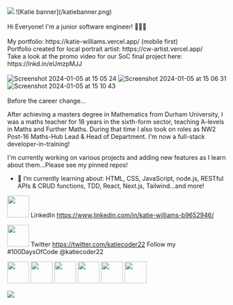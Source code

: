<img src="https://github.com/Katie-W-22/Katie-W-22/assets/142401708/51bc51d0-d08d-497a-a111-1a06f271c090">
![Katie banner](/katiebanner.png)

<br>
<br>
Hi Everyone! I'm a junior software engineer! 👩🏻‍💻 
<br>
<br>
My portfolio: https://katie-williams.vercel.app/   (mobile first)
<br>
Portfolio created for local portrait artist: https://cw-artist.vercel.app/
<br>
Take a look at the promo video for our SoC final project here: https://lnkd.in/eUmzpMJJ
<br>
<br>
<img width="200" alt="Screenshot 2024-01-05 at 15 05 24" src="https://github.com/Katie-W-22/Katie-W-22/assets/142401708/55eeee4e-cd01-4085-a3da-8c286cba1775">
<img width="200" alt="Screenshot 2024-01-05 at 15 06 31" src="https://github.com/Katie-W-22/Katie-W-22/assets/142401708/e11ba25c-40eb-4c42-9340-1fecfc52b290">
<img width="210" alt="Screenshot 2024-01-05 at 15 10 43" src="https://github.com/Katie-W-22/Katie-W-22/assets/142401708/45bc0e23-9218-4fd3-99a6-0c70b03c8d8d">

<br>
<br>
Before the career change...

After achieving a masters degree in Mathematics from Durham University, I was a maths teacher for 18 years in the sixth-form sector, teaching A-levels in Maths and Further Maths.
During that time I also took on roles as NW2 Post-16 Maths-Hub Lead & Head of Department. I'm now a full-stack developer-in-training! 

I'm currently working on various projects and adding new features as I learn about them...Please see my pinned repos!

- 🌱 I’m currently learning about:
  HTML, CSS, JavaScript, node.js, RESTful APIs & CRUD functions, TDD, React, Next.js, Tailwind...and more!

<img src="https://github.com/Katie-W-22/Katie-W-22/assets/142401708/daa72bc4-c136-4b75-a7ca-683dc48b73a0" width="50" height="50"> LinkedIn https://www.linkedin.com/in/katie-williams-b9652946/
<br>


<img src="https://github.com/Katie-W-22/Katie-W-22/assets/142401708/ee6de26f-ccc3-40e7-abf1-4c3cf84cc956" width="50" height="50"> Twitter  https://twitter.com/katiecoder22  Follow my #100DaysOfCode  @katiecoder22
<br>



<img src = "https://user-images.githubusercontent.com/142401708/275325100-40451950-b515-467b-a940-7fde7a4c9e57.png" width="50" height="50"> <img src="https://github.com/Katie-W-22/Katie-W-22/assets/142401708/7742c78c-54b0-4e6b-8c92-4f32b451e3ad" width = "50" height = "50"> <img src="https://github.com/Katie-W-22/Katie-W-22/assets/142401708/9fdd848c-54a7-4444-a158-bef646092fa6" width = "50" height="50"> <img src="https://github.com/Katie-W-22/Katie-W-22/assets/142401708/f6075ed4-a2ef-49f2-a17b-0fcde9ce070a" width="50" height="50"> <img src="https://github.com/Katie-W-22/Katie-W-22/assets/142401708/a817e4eb-1b09-49c5-873c-23b8f39b1c64"  width = "50" height="50"> <img src="https://github.com/Katie-W-22/Katie-W-22/assets/142401708/e3a74f6d-d405-4866-9c5c-3ae4d08e7246"  width = "50" height="50">

<img src="https://www.codewars.com/users/Katie-W-22/badges/large">

<!--
**Katie-W-22/Katie-W-22** is a ✨ _special_ ✨ repository because its `README.md` (this file) appears on your GitHub profile.

Here are some ideas to get you started:

- 🔭 I’m currently working on ...
- 🌱 I’m currently learning ...
- 👯 I’m looking to collaborate on ...
- 🤔 I’m looking for help with ...
- 💬 Ask me about ...
- 📫 How to reach me: ...
- 😄 Pronouns: ...
- ⚡ Fun fact: ...
-->

